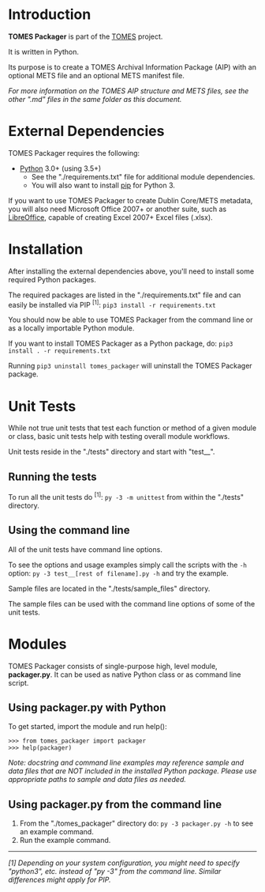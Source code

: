 # Introduction
**TOMES Packager** is part of the [TOMES](https://www.ncdcr.gov/resources/records-management/tomes) project.

It is written in Python.

Its purpose is to create a TOMES Archival Information Package (AIP) with an optional METS file and an optional METS manifest file.

*For more information on the TOMES AIP structure and METS files, see the other ".md" files in the same folder as this document.*

# External Dependencies
TOMES Packager requires the following:

- [Python](https://www.python.org) 3.0+ (using 3.5+)
  - See the "./requirements.txt" file for additional module dependencies.
  - You will also want to install [pip](https://pypi.python.org/pypi/pip) for Python 3.

If you want to use TOMES Packager to create Dublin Core/METS metadata, you will also need Microsoft Office 2007+ or another suite, such as [LibreOffice](https://www.libreoffice.org), capable of creating Excel 2007+ Excel files (.xlsx).

# Installation
After installing the external dependencies above, you'll need to install some required Python packages.

The required packages are listed in the "./requirements.txt" file and can easily be installed via PIP <sup>[1]</sup>: `pip3 install -r requirements.txt`

You should now be able to use TOMES Packager from the command line or as a locally importable Python module.

If you want to install TOMES Packager as a Python package, do: `pip3 install . -r requirements.txt`

Running `pip3 uninstall tomes_packager` will uninstall the TOMES Packager package.

# Unit Tests
While not true unit tests that test each function or method of a given module or class, basic unit tests help with testing overall module workflows.

Unit tests reside in the "./tests" directory and start with "test__".

## Running the tests
To run all the unit tests do <sup>[1]</sup>: `py -3 -m unittest` from within the "./tests" directory. 

## Using the command line
All of the unit tests have command line options.

To see the options and usage examples simply call the scripts with the `-h` option: `py -3 test__[rest of filename].py -h` and try the example.

Sample files are located in the "./tests/sample_files" directory.

The sample files can be used with the command line options of some of the unit tests.

# Modules
TOMES Packager consists of single-purpose high, level module, **packager.py**. It can be used as native Python class or as command line script.

## Using packager.py with Python
To get started, import the module and run help():

	>>> from tomes_packager import packager
	>>> help(packager)

*Note: docstring and command line examples may reference sample and data files that are NOT included in the installed Python package. Please use appropriate paths to sample and data files as needed.*

## Using packager.py from the command line
1. From the "./tomes\_packager" directory do: `py -3 packager.py -h` to see an example command.
2. Run the example command.

-----
*[1] Depending on your system configuration, you might need to specify "python3", etc. instead of "py -3" from the command line. Similar differences might apply for PIP.*

